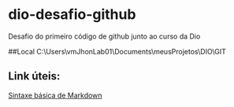 # dio-desafio-github
Desafio do primeiro código de github junto ao curso da Dio

##Local
C:\Users\vmJhonLab01\Documents\meusProjetos\DIO\GIT

## Link úteis: 
[Sintaxe básica de Markdown](https://www.markdownguide.org/basic-syntax/)

